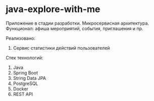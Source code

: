 # java-explore-with-me

Приложение в стадии разработки. Микросервисная архитектура.
Функционал: афиша мероприятий, события, приглашения и пр.

Реализовано:
1. Сервис статистики действий пользователей

Стек технологий:
1. Java
2. Spring Boot
3. String Data JPA
4. PostgreSQL
5. Docker
6. REST API
